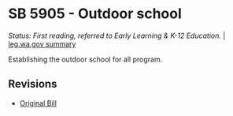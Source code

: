 # SB 5905 - Outdoor school
*Status: First reading, referred to Early Learning & K-12 Education.* | [leg.wa.gov summary](https://app.leg.wa.gov/billsummary?BillNumber=5905&Year=2021)

Establishing the outdoor school for all program.

## Revisions
* [Original Bill](1/)